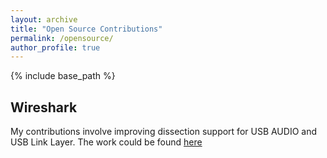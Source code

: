 ```yaml
---
layout: archive
title: "Open Source Contributions"
permalink: /opensource/
author_profile: true
---
```


{% include base_path %}

Wireshark
------
My contributions involve improving dissection support for USB AUDIO and USB Link Layer. The work could be found [here](https://code.wireshark.org/review/#/q/owner:Ameya+Deshpande+status:merged)
